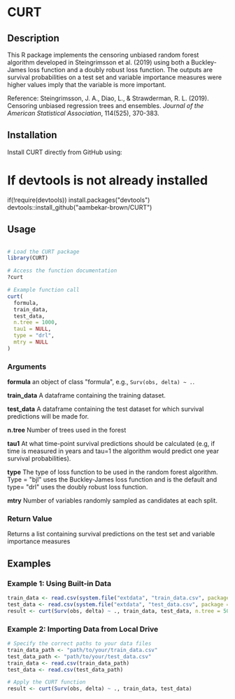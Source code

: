 # CURT

## Description
This R package implements the censoring unbiased random forest algorithm developed in Steingrimsson et al. (2019) using both a Buckley-James loss function and a doubly robust loss function. The outputs are survival probabilities on a test set and variable importance measures were higher values imply that the variable is more important.

Reference: Steingrimsson, J. A., Diao, L., & Strawderman, R. L. (2019). Censoring unbiased regression trees and ensembles. *Journal of the American Statistical Association*, 114(525), 370-383.

## Installation

Install CURT directly from GitHub using:

# If devtools is not already installed
if(!require(devtools)) install.packages("devtools")
devtools::install_github("aambekar-brown/CURT")

## Usage

```R

# Load the CURT package
library(CURT)

# Access the function documentation
?curt

# Example function call
curt(
  formula,
  train_data,
  test_data,
  n.tree = 1000,
  tau1 = NULL,
  type = "drl",
  mtry = NULL
)

```

### Arguments

**formula**	an object of class "formula", e.g., `Surv(obs, delta) ~ .`.

**train_data** A dataframe containing the training dataset.

**test_data** A dataframe containing the test dataset for which survival predictions will be made for.

**n.tree** Number of trees used in the forest

**tau1** At what time-point survival predictions should be calculated (e.g, if time is measured in years and tau=1 the algorithm would predict one year survival probabilities).

**type** The type of loss function to be used in the random forest algorithm. Type = "bjl" uses the Buckley-James loss function and is the default and type= "drl" uses the doubly robust loss function.

**mtry** Number of variables randomly sampled as candidates at each split.

### Return Value 
Returns a list containing survival predictions on the test set and variable importance measures

## Examples

### Example 1: Using Built-in Data
```R
train_data <- read.csv(system.file("extdata", "train_data.csv", package = "CURT"))
test_data <- read.csv(system.file("extdata", "test_data.csv", package = "CURT"))
result <- curt(Surv(obs, delta) ~ ., train_data, test_data, n.tree = 500, tau1 = 0.6, type = "drl")
```

### Example 2: Importing Data from Local Drive
```R
# Specify the correct paths to your data files
train_data_path <- "path/to/your/train_data.csv"
test_data_path <- "path/to/your/test_data.csv"
train_data <- read.csv(train_data_path)
test_data <- read.csv(test_data_path)

# Apply the CURT function
result <- curt(Surv(obs, delta) ~ ., train_data, test_data)
```
